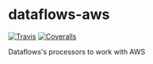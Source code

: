 # dataflows-aws

[![Travis](https://travis-ci.org/frictionlessdata/dataflows-aws.svg?branch=master)](https://travis-ci.org/frictionlessdata/dataflows-aws)
[![Coveralls](http://img.shields.io/coveralls/frictionlessdata/dataflows-aws.svg?branch=master)](https://coveralls.io/r/frictionlessdata/dataflows-aws?branch=master)

Dataflows's processors to work with AWS
